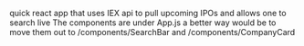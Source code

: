 quick react app that uses IEX api to pull upcoming IPOs and allows one to search live
The components are under App.js a better way would be to move them out to /components/SearchBar and /components/CompanyCard